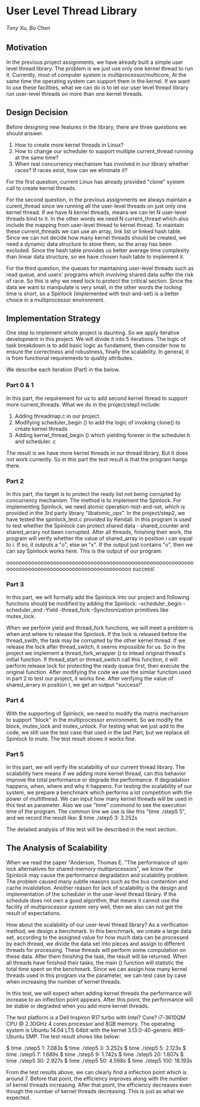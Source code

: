 # User Level Thread Library

###### Tony Xu, Bo Chen

## Motivation

In the previous project assignments, we have already built a simple user level thread library. The problem is we just use only one kernel thread to run it. Currently, most of computer system is multiprocessor/multicore, At the same time the operating system can support them in the kernel. If we want to use these facilities, what we can do is to let our user level thread library run user-level threads on more than one kernel threads.

## Design Decision

Before designing new features in the library, there are three questions we should answer.

1. How to create more kernel threads in Linux?
2. How to change our scheduler to support multiple current_thread running at the same time?
3. When real concurrency mechanism has involved in our library whether races? If races exist, how can we eliminate it?

For the first question, current Linux has already provided "clone" system call to create kernel threads.

For the second question, in the previous assignments we always maintain a curent_thread since we running all the user-level threads on just only one kernel thread. If we have N kernel threads, means we can let N user-level threads bind to it. In the other words we need N current_thread which also include the mapping from user-level thread to kernel thread. To maintain these current_threads we can use an array, link list or linked hash table. Since we can not decide how many kernel threads should be created, we need a dynamic data structure to store them, so the array has been excluded. Since the hash table provides us better average time complexity than linear data structure, so we have chosen hash table to implement it.

For the third question, the queues for maintaining user-level threads such as read queue, and users' programs which involving shared data suffer the risk of race. So this is why we need lock to protect the critical section. Since the data we want to manipulate is very small, in the other words the locking time is short, so a Spinlock (implemented with test-and-set) is a better choice in a multiprocessor environment.

## Implementation Strategy

One step to implement whole project is daunting. So we apply iterative development in this project. We will divide it into 5 iterations. The logic of task breakdown is to add basic logic as fundament, then consider how to ensure the correctness and robustness, finally the scalability. In general, it is from functional requirements to quality attributes.


We describe each iteration (Part) in the below.


### Part 0 & 1

In this part, the requirement for us to add second kernel thread to support more current_threads. What we do in the project/step1 include:
1. Adding threadmap.c in our project.
2. Modifying scheduler_begin () to add the logic of invoking clone() to create kernel threads
2. Adding kernel_thread_begin () which yielding forever in the scheduler.h and scheduler. c

The result is we have more kernel threads in our thread library. But it does not work currently.
So in this part the test result is that the program hangs there.

### Part 2

In this part, the target is to protect the ready list not being corrupted by concurrency mechanism. The method is to implement the Spinlock. For implementing Spinlock, we need atomic operation-test-and-set, which is provided in the 3rd party library "libatomic_ops". In the project/step2, we have tested the spinlock_test.c provided by Kendall. In this program is used to test whether the Spinlock can protect shared data - shared_counter and shared_arrary not been corrupted. After all threads, finishing their work, the program will verify whether the value of shared_array in position i can equal to i. If so, it outputs a "o", else an "x". If the output just contains "o", then we can say Spinlock works here. This is the output of our program:

oooooooooooooooooooooooooooooooooooooooooooooooooooooooooooooooooooooooooooooooooooooooooooooooooooo
success!


### Part 3
In this part, we will formally add the Spinlock into our project and following functions should be modified by adding the Spinlock:
-scheduler_begin
-scheduler_end
-Yield
-thread_fork
-Synchronization primitives like mutex_lock.

When we perform yield and thread_fork functions, we will meet a problem is when and where to release the Spinlock. If the lock is released before the thread_swith, the task may be corrupted by the other kernel thread. If we release the lock after thread_switch, it seems impossible for us. So in the project we implement a thread_fork_wrapper () to intead original thread's initial function. If thread_start or thread_switch call this function, it will perform release lock for protecting the ready queue first, then execute the original function. After modifying the code we use the similar function used in part 2 to test our project, it works fine. After verifying the value of shared_arrary in position I, we get an output "success!"

### Part 4

With the supporting of Spinlock, we need to modify the matrix mechanism to support "block" in the multiprocessor environment. So we modify the block, mutex_lock and mutex_unlock. For testing what we just add to the code, we still use the test case that used in the last Part, but we replace all Spinlock to mute. The test result shows it works fine.

### Part 5

In this part, we will verify the scalability of our current thread library. The scalability here means if we adding more kernel thread, can this behavior improve the total performance or degrade the performance. If degradation happens, when, where and why it happens. For testing the scalability of our system, we prepare a benchmark which performs a lot competition with the power of multithread. We can input how many kernel threads will be used in this test as parameter. Also we use "time" commond to see the execution time of the program. The common line we use is like this "time ./step5 5", and we record the result like:
$ time ./step5 3:   3.252s

The detailed analysis of this test will be described in the next section.

## The Analysis of Scalability

When we read the paper "Anderson, Thomas E. "The performance of spin lock alternatives for shared-memory multiprocessors", we know the Spinlock may cause the performance degradation and scalability problem. The problem caused many subtle reasons such as the bus contention and cache invalidation. Another reason for lack of scalability is the design and implementation of the scheduler in the user-level thread library. If the schedule does not own a good algorithm, that means it cannot use the facility of multiprocessor system very well, then we also can not get the result of expectations.

How about the scalability of our user-level thread library? As a verification method, we design a benchmark. In this benchmark, we create a large data set, according to the assigned value for how much data can be processed by each thread, we divide the data set into pieces and assign to different threads for processing. These threads will perform some computation on these data. After them finishing the task, the result will be returned. When all threads have finished their tasks, the main () function will statistic the total time spent on the benchmark. Since we can assign how many kernel threads used in this program via the parameter, we can test case by case when increasing the number of kernel threads.

In this test, we will expect when adding kernel threads the performance will increase to an inflection point appears. After this point, the performance will be stable or degraded when you add more kernel threads.

The test platform is a Dell Inspiron R17 turbo with Intel? Core? i7-3610QM CPU @ 2.30GHz 4 cores processor and 8GB memory. The operating system is Ubuntu 14.04 LTS 64bit with the kernel  3.13.0-40-generic #69-Ubuntu SMP. The test result shows like below:

$ time ./step5 1:   7.083s
$ time ./step5 3:   3.252s
$ time ./step5 5:   2.123s
$ time ./step5 7:   1.689s
$ time ./step5 9:   1.742s
$ time ./step5 20:  1.807s
$ time ./step5 30:  2.927s
$ time ./step5 50:  4.598s
$ time ./step5 100: 18.193s

From the test results above, we can clearly find a inflection point which is around 7. Before that point, the efficiency improves along with the number of kernel threads increasing. After that point, the efficiency decreases even though the number of kernel threads decreasing. This is just as what we expected.
